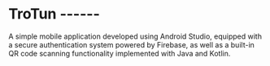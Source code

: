 # TroTun ------
A simple mobile application developed using Android Studio, equipped with a secure authentication system powered by Firebase, as well as a built-in QR code scanning functionality implemented with Java and Kotlin.
